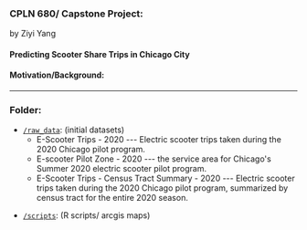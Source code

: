 ### CPLN 680/ Capstone Project:
by Ziyi Yang
#### Predicting Scooter Share Trips in Chicago City
#### Motivation/Background:
---
### Folder:
* [`/raw_data`](https://github.com/CPLN-680-Spring-2022/Yang_Ziyi_ScooterShare/tree/main/raw_data): (initial datasets)
  * E-Scooter Trips - 2020 --- Electric scooter trips taken during the 2020 Chicago pilot program.
  * E-scooter Pilot Zone - 2020 --- the service area for Chicago's Summer 2020 electric scooter pilot program.
  * E-Scooter Trips - Census Tract Summary - 2020 --- Electric scooter trips taken during the 2020 Chicago pilot program, summarized by census tract for the entire 2020 season.
- [`/scripts`](https://github.com/CPLN-680-Spring-2022/Yang_Ziyi_ScooterShare/tree/main/scripts): (R scripts/ arcgis maps)
